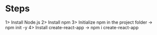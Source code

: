 # Steps

1> Install Node.js
2> Install npm
3> Initialize npm in the project folder -> npm init -y
4> Install create-react-app -> npm i create-react-app